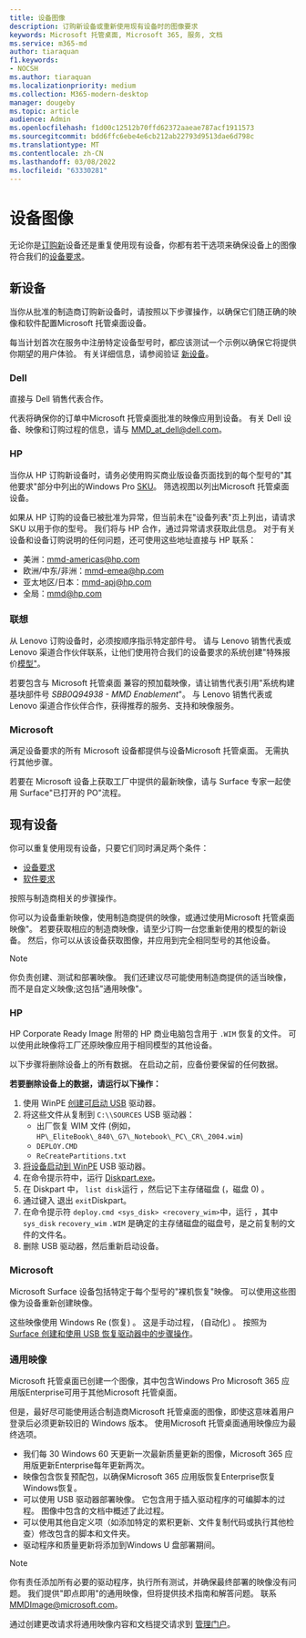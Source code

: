 ```yaml
---
title: 设备图像
description: 订购新设备或重新使用现有设备时的图像要求
keywords: Microsoft 托管桌面, Microsoft 365, 服务, 文档
ms.service: m365-md
author: tiaraquan
f1.keywords:
- NOCSH
ms.author: tiaraquan
ms.localizationpriority: medium
ms.collection: M365-modern-desktop
manager: dougeby
ms.topic: article
audience: Admin
ms.openlocfilehash: f1d00c12512b70ffd62372aaeae787acf1911573
ms.sourcegitcommit: bdd6ffc6ebe4e6cb212ab22793d9513dae6d798c
ms.translationtype: MT
ms.contentlocale: zh-CN
ms.lasthandoff: 03/08/2022
ms.locfileid: "63330281"
---
```

# <a name="device-images"></a>设备图像

无论你是[订购新](#new-devices)设备还是重复使用现有[](#existing-devices)设备，你都有若干选项来确保设备上的图像符合我们的[设备要求](device-requirements.md#check-hardware-requirements)。

## <a name="new-devices"></a>新设备

当你从批准的制造商订购新设备时[](device-requirements.md#minimum-requirements)，请按照以下步骤操作，以确保它们随正确的映像和软件配置Microsoft 托管桌面设备。

每当计划首次在服务中注册特定设备型号时，都应该测试一个示例以确保它将提供你期望的用户体验。 有关详细信息，请参阅验证 [新设备](/microsoft-365/managed-desktop/get-started/validate-device)。

### <a name="dell"></a>Dell

直接与 Dell 销售代表合作。

代表将确保你的订单中Microsoft 托管桌面批准的映像应用到设备。 有关 Dell 设备、映像和订购过程的信息，请与 MMD_at_dell@dell.com。

### <a name="hp"></a>HP

当你从 HP 订购新设备时，请务必使用购买商业版设备页面找到的每个型号的"其他要求"部分中列出的Windows Pro [SKU](https://www.microsoft.com/windows/business/devices#view-all-filter)。 筛选视图以列出Microsoft 托管桌面设备。

如果从 HP 订购的设备已被批准为异常，但当前未在"[](customizing.md)设备列表"页上列出，请请求 SKU 以用于你的型号。 我们将与 HP 合作，通过异常请求获取此信息。 对于有关设备和设备订购说明的任何问题，还可使用这些地址直接与 HP 联系：

- 美洲：mmd-americas@hp.com
- 欧洲/中东/非洲：mmd-emea@hp.com
- 亚太地区/日本：mmd-apj@hp.com
- 全局：mmd@hp.com

### <a name="lenovo"></a>联想

从 Lenovo 订购设备时，必须按顺序指示特定部件号。 请与 Lenovo 销售代表或 Lenovo 渠道合作伙伴联系，让他们使用符合我们的设备要求的系统创建"特殊报价[模型"](device-requirements.md#minimum-requirements)。

若要包含与 Microsoft 托管桌面 兼容的预加载映像，请让销售代表引用"系统构建基块部件号 *SBB0Q94938 - MMD Enablement*"。 与 Lenovo 销售代表或 Lenovo 渠道合作伙伴合作，获得推荐的服务、支持和映像服务。

### <a name="microsoft"></a>Microsoft

满足设备要求的所有 Microsoft 设备都提供与设备Microsoft 托管桌面。 无需执行其他步骤。

若要在 Microsoft 设备上获取工厂中提供的最新映像，请与 Surface 专家一起使用 Surface"已打开的 PO"流程。

## <a name="existing-devices"></a>现有设备

你可以重复使用现有设备，只要它们同时满足两个条件：

- [设备要求](device-requirements.md#minimum-requirements)
- [软件要求](device-requirements.md#installed-software)

按照与制造商相关的步骤操作。

你可以为设备重新映像，使用制造商提供的映像，或通过使用Microsoft 托管桌面映像"。 若要获取相应的制造商映像，请至少订购一台[](#new-devices)您重新使用的模型的新设备。 然后，你可以从该设备获取图像，并应用到完全相同型号的其他设备。

> [!NOTE]
> 你负责创建、测试和部署映像。 我们还建议尽可能使用制造商提供的适当映像，而不是自定义映像;这包括"通用映像"。

### <a name="hp"></a>HP

HP Corporate Ready Image 附带的 HP 商业电脑包含用于 `.WIM` 恢复的文件。 可以使用此映像将工厂还原映像应用于相同模型的其他设备。

以下步骤将删除设备上的所有数据。 在启动之前，应备份要保留的任何数据。

**若要删除设备上的数据，请运行以下操作：**

1. 使用 WinPE [创建可启动 USB](/windows-hardware/manufacture/desktop/winpe-create-usb-bootable-drive) 驱动器。
2. 将这些文件从复制到 `C:\\SOURCES` USB 驱动器：
    - 出厂恢复 WIM 文件 (例如， `HP\_EliteBook\_840\_G7\_Notebook\_PC\_CR\_2004.wim`) 
    - `DEPLOY.CMD`
    - `ReCreatePartitions.txt`
3. [将设备启动到 WinPE](https://store.hp.com/us/en/tech-takes/how-to-boot-from-usb-drive-on-windows-10-pcs) USB 驱动器。
4. 在命令提示符中，运行 [Diskpart.exe](/windows-server/administration/windows-commands/diskpart#additional-references)。
5. 在 Diskpart 中， `list disk`运行 ，然后记下主存储磁盘 (，磁盘 0) 。
6. 通过键入 退出 `exit`Diskpart。
7. 在命令提示符 `deploy.cmd <sys_disk> <recovery_wim>`中，运行 ，其中 `sys_disk` `recovery_wim` `.WIM` 是确定的主存储磁盘的磁盘号，是之前复制的文件的文件名。
8. 删除 USB 驱动器，然后重新启动设备。

### <a name="microsoft"></a>Microsoft

Microsoft Surface 设备包括特定于每个型号的"裸[](https://support.microsoft.com/en-us/surfacerecoveryimage)机恢复"映像。 可以使用这些图像为设备重新创建映像。

这些映像使用 Windows Re (恢复) 。 这是手动过程， (自动化) 。 按照为 [Surface 创建和使用 USB 恢复驱动器中的步骤操作](https://support.microsoft.com/surface/creating-and-using-a-usb-recovery-drive-for-surface-677852e2-ed34-45cb-40ef-398fc7d62c07)。

### <a name="universal-image"></a>通用映像

Microsoft 托管桌面已创建一个图像，其中包含Windows Pro Microsoft 365 应用版Enterprise可用于其他Microsoft 托管桌面。

但是，最好尽可能使用适合制造商Microsoft 托管桌面的图像，即使这意味着用户登录后必须更新较旧的 Windows 版本。 使用Microsoft 托管桌面通用映像应为最终选项。

- 我们每 30 Windows 60 天更新一次最新质量更新的图像，Microsoft 365 应用版更新Enterprise每年更新两次。
- 映像包含恢复预配包，以确保Microsoft 365 应用版恢复Enterprise恢复Windows恢复。
- 可以使用 USB 驱动器部署映像。 它包含用于插入驱动程序的可编脚本的过程。 图像中包含的文档中概述了此过程。
- 可以使用其他自定义项（如添加特定的累积更新、文件复制代码或执行其他检查）修改包含的脚本和文件夹。
- 驱动程序和质量更新将添加到Windows U 盘部署期间。

> [!NOTE]
> 你有责任添加所有必要的驱动程序，执行所有测试，并确保最终部署的映像没有问题。 我们提供"即点即用"的通用映像，但将提供技术指南和解答问题。 联系 MMDImage@microsoft.com。

通过创建更改请求将通用映像内容和文档提交请求到 [管理门户](../get-started/access-admin-portal.md)。
